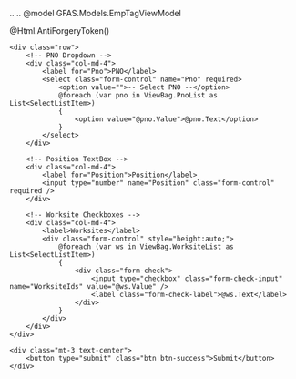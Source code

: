 ..
..
@model GFAS.Models.EmpTagViewModel

<form asp-action="EmpTaggingMaster" asp-controller="Master" method="post">
    @Html.AntiForgeryToken()

    <div class="row">
        <!-- PNO Dropdown -->
        <div class="col-md-4">
            <label for="Pno">PNO</label>
            <select class="form-control" name="Pno" required>
                <option value="">-- Select PNO --</option>
                @foreach (var pno in ViewBag.PnoList as List<SelectListItem>)
                {
                    <option value="@pno.Value">@pno.Text</option>
                }
            </select>
        </div>

        <!-- Position TextBox -->
        <div class="col-md-4">
            <label for="Position">Position</label>
            <input type="number" name="Position" class="form-control" required />
        </div>

        <!-- Worksite Checkboxes -->
        <div class="col-md-4">
            <label>Worksites</label>
            <div class="form-control" style="height:auto;">
                @foreach (var ws in ViewBag.WorksiteList as List<SelectListItem>)
                {
                    <div class="form-check">
                        <input type="checkbox" class="form-check-input" name="WorksiteIds" value="@ws.Value" />
                        <label class="form-check-label">@ws.Text</label>
                    </div>
                }
            </div>
        </div>
    </div>

    <div class="mt-3 text-center">
        <button type="submit" class="btn btn-success">Submit</button>
    </div>
</form>
